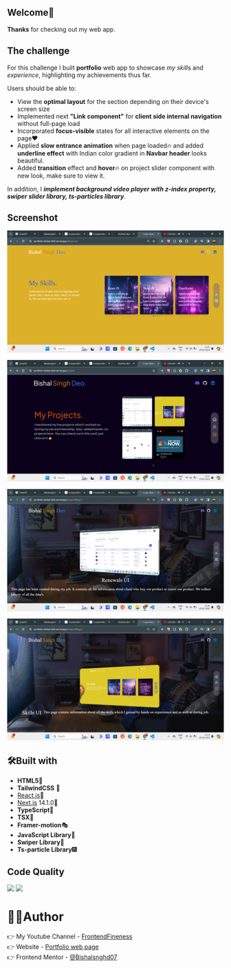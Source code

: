 ## Welcome👋

**Thanks** for checking out my web app.

## The challenge

For this challenge I built **portfolio** web app to showcase *my skill*s and *experience*, highlighting my achievements thus far.


Users should be able to:
- View the **optimal layout** for the section depending on their device's screen size
- Implemented next **"Link component"** for **client side internal navigation** without full-page load
- Incorporated **focus-visible** states for all interactive elements on the page❤️
- Applied **slow entrance animation** when page loaded🔥 and added **underline effect** with Indian color gradient in **Navbar header** looks beautiful.
- Added **transition** effect and **hover**🔥 on project slider component with new look, make sure to view it.

In addition, I ***implement background video player with z-index property, swiper slider library, ts-particles library***.

## Screenshot

![Design preview for the portoflio skills page](/public/Screenshot-741.png)

![Design preview for the portoflio projects page](/public/Screenshot-740.png)

![Design preview for the portoflio projects1 page](/public/Screenshot-744.png)

![Design preview for the portoflio projects2 page](/public/Screenshot-742.png)

## 🛠️Built with

- **HTML5**📃
- **TailwindCSS** 🎨
- [React.js](https://react.dev/)👾
- [Next.js](https://nextjs.org/) 14.1.0🔺
- **TypeScript**🤖
- **TSX**📜
- **Framer-motion**🎭
- **JavaScript Library**📰
- **Swiper Library**📔
- **Ts-particle Library**🎆

## Code Quality

![](https://img.shields.io/badge/eslint-fff?style=for-the-badge&logo=eslint&logoColor=fff&color=4930bd) ![](https://img.shields.io/badge/prettier-fff?style=for-the-badge&logo=prettier&logoColor=000&color=f3ae42)

# 👨‍💻Author

👉 My Youtube Channel - [FrontendFineness](https://www.youtube.com/@frontendfineness985/videos)  <br />
👉 Website - [Portfolio web page](https://portfolio-bishal-ts94.vercel.app/project) <br />
👉 Frontend Mentor - [@Bishalsnghd07](https://www.frontendmentor.io/profile/Bishalsnghd07)
